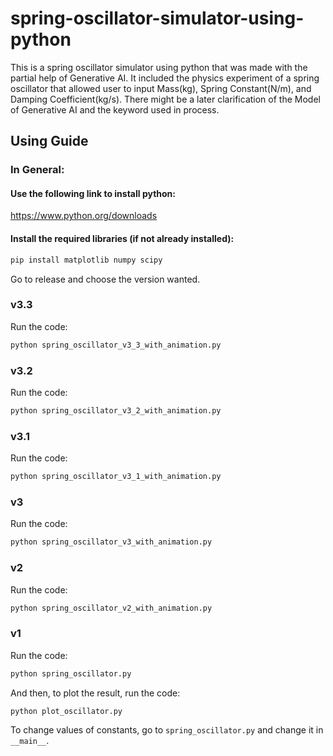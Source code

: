 # spring-oscillator-simulator-using-python
This is a spring oscillator simulator using python that was made with the partial help of Generative AI.
It included the physics experiment of a spring oscillator that allowed user to input Mass(kg), Spring Constant(N/m), and Damping Coefficient(kg/s).
There might be a later clarification of the Model of Generative AI and the keyword used in process.

## Using Guide
### In General: 
#### Use the following link to install python:
https://www.python.org/downloads
#### Install the required libraries (if not already installed):
```python
pip install matplotlib numpy scipy
```
Go to release and choose the version wanted.
### v3.3
Run the code:
```python
python spring_oscillator_v3_3_with_animation.py
```
### v3.2
Run the code:
```python
python spring_oscillator_v3_2_with_animation.py
```
### v3.1
Run the code:
```python
python spring_oscillator_v3_1_with_animation.py
```
### v3
Run the code:
```python
python spring_oscillator_v3_with_animation.py
```
### v2
Run the code:
```python
python spring_oscillator_v2_with_animation.py
```
### v1
Run the code:
```python
python spring_oscillator.py
```
And then, to plot the result, run the code:
```python
python plot_oscillator.py
```
To change values of constants, go to `spring_oscillator.py` and change it in `__main__`.
